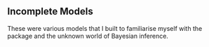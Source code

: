 ## Incomplete Models ##

These were various models that I built to familiarise myself with the package and the unknown world of Bayesian inference.